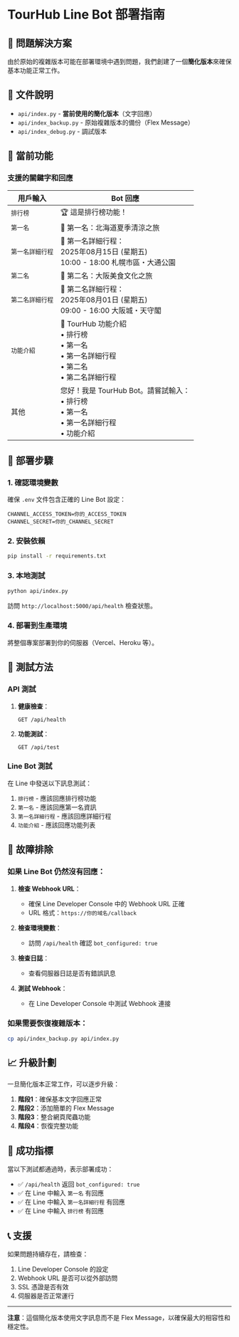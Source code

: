 # TourHub Line Bot 部署指南

## 🚨 問題解決方案

由於原始的複雜版本可能在部署環境中遇到問題，我們創建了一個**簡化版本**來確保基本功能正常工作。

## 📁 文件說明

- `api/index.py` - **當前使用的簡化版本**（文字回應）
- `api/index_backup.py` - 原始複雜版本的備份（Flex Message）
- `api/index_debug.py` - 調試版本

## 🎯 當前功能

### 支援的關鍵字和回應

| 用戶輸入 | Bot 回應 |
|---------|---------|
| `排行榜` | 🏆 這是排行榜功能！ |
| `第一名` | 🥇 第一名：北海道夏季清涼之旅 |
| `第一名詳細行程` | 📅 第一名詳細行程：<br>2025年08月15日 (星期五)<br>10:00 - 18:00 札幌市區・大通公園 |
| `第二名` | 🥈 第二名：大阪美食文化之旅 |
| `第二名詳細行程` | 📅 第二名詳細行程：<br>2025年08月01日 (星期五)<br>09:00 - 16:00 大阪城・天守閣 |
| `功能介紹` | 📱 TourHub 功能介紹<br>• 排行榜<br>• 第一名<br>• 第一名詳細行程<br>• 第二名<br>• 第二名詳細行程 |
| 其他 | 您好！我是 TourHub Bot。請嘗試輸入：<br>• 排行榜<br>• 第一名<br>• 第一名詳細行程<br>• 功能介紹 |

## 🚀 部署步驟

### 1. 確認環境變數

確保 `.env` 文件包含正確的 Line Bot 設定：

```env
CHANNEL_ACCESS_TOKEN=你的_ACCESS_TOKEN
CHANNEL_SECRET=你的_CHANNEL_SECRET
```

### 2. 安裝依賴

```bash
pip install -r requirements.txt
```

### 3. 本地測試

```bash
python api/index.py
```

訪問 `http://localhost:5000/api/health` 檢查狀態。

### 4. 部署到生產環境

將整個專案部署到你的伺服器（Vercel、Heroku 等）。

## 🔧 測試方法

### API 測試

1. **健康檢查**：
   ```
   GET /api/health
   ```
   
2. **功能測試**：
   ```
   GET /api/test
   ```

### Line Bot 測試

在 Line 中發送以下訊息測試：

1. `排行榜` - 應該回應排行榜功能
2. `第一名` - 應該回應第一名資訊
3. `第一名詳細行程` - 應該回應詳細行程
4. `功能介紹` - 應該回應功能列表

## 🐛 故障排除

### 如果 Line Bot 仍然沒有回應：

1. **檢查 Webhook URL**：
   - 確保 Line Developer Console 中的 Webhook URL 正確
   - URL 格式：`https://你的域名/callback`

2. **檢查環境變數**：
   - 訪問 `/api/health` 確認 `bot_configured: true`

3. **檢查日誌**：
   - 查看伺服器日誌是否有錯誤訊息

4. **測試 Webhook**：
   - 在 Line Developer Console 中測試 Webhook 連接

### 如果需要恢復複雜版本：

```bash
cp api/index_backup.py api/index.py
```

## 📈 升級計劃

一旦簡化版本正常工作，可以逐步升級：

1. **階段1**：確保基本文字回應正常
2. **階段2**：添加簡單的 Flex Message
3. **階段3**：整合網頁爬蟲功能
4. **階段4**：恢復完整功能

## 🎊 成功指標

當以下測試都通過時，表示部署成功：

- ✅ `/api/health` 返回 `bot_configured: true`
- ✅ 在 Line 中輸入 `第一名` 有回應
- ✅ 在 Line 中輸入 `第一名詳細行程` 有回應
- ✅ 在 Line 中輸入 `排行榜` 有回應

## 📞 支援

如果問題持續存在，請檢查：

1. Line Developer Console 的設定
2. Webhook URL 是否可以從外部訪問
3. SSL 憑證是否有效
4. 伺服器是否正常運行

---

**注意**：這個簡化版本使用文字訊息而不是 Flex Message，以確保最大的相容性和穩定性。

